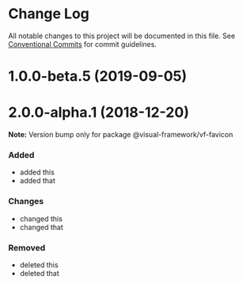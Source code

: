 # Change Log

All notable changes to this project will be documented in this file.
See [Conventional Commits](https://conventionalcommits.org) for commit guidelines.

# 1.0.0-beta.5 (2019-09-05)



# 2.0.0-alpha.1 (2018-12-20)

**Note:** Version bump only for package @visual-framework/vf-favicon





### Added
- added this
- added that

### Changes

- changed this
- changed that

### Removed

- deleted this
- deleted that
